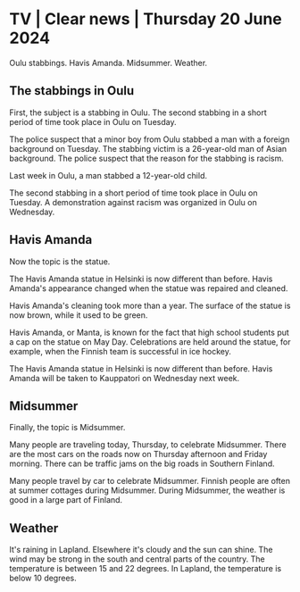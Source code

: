 # TV \| Clear news \| Thursday 20 June 2024

Oulu stabbings. Havis Amanda. Midsummer. Weather.

## The stabbings in Oulu

First, the subject is a stabbing in Oulu. The second stabbing in a short period of time took place in Oulu on Tuesday.

The police suspect that a minor boy from Oulu stabbed a man with a foreign background on Tuesday. The stabbing victim is a 26-year-old man of Asian background. The police suspect that the reason for the stabbing is racism.

Last week in Oulu, a man stabbed a 12-year-old child.

The second stabbing in a short period of time took place in Oulu on Tuesday. A demonstration against racism was organized in Oulu on Wednesday.

## Havis Amanda

Now the topic is the statue.

The Havis Amanda statue in Helsinki is now different than before. Havis Amanda's appearance changed when the statue was repaired and cleaned.

Havis Amanda's cleaning took more than a year. The surface of the statue is now brown, while it used to be green.

Havis Amanda, or Manta, is known for the fact that high school students put a cap on the statue on May Day. Celebrations are held around the statue, for example, when the Finnish team is successful in ice hockey.

The Havis Amanda statue in Helsinki is now different than before. Havis Amanda will be taken to Kauppatori on Wednesday next week.

## Midsummer

Finally, the topic is Midsummer.

Many people are traveling today, Thursday, to celebrate Midsummer. There are the most cars on the roads now on Thursday afternoon and Friday morning. There can be traffic jams on the big roads in Southern Finland.

Many people travel by car to celebrate Midsummer. Finnish people are often at summer cottages during Midsummer. During Midsummer, the weather is good in a large part of Finland.

## Weather

It's raining in Lapland. Elsewhere it's cloudy and the sun can shine. The wind may be strong in the south and central parts of the country. The temperature is between 15 and 22 degrees. In Lapland, the temperature is below 10 degrees.

